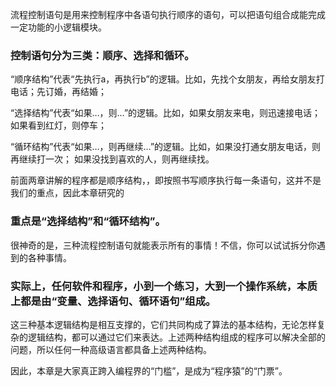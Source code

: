 流程控制语句是用来控制程序中各语句执行顺序的语句，可以把语句组合成能完成一定功能的小逻辑模块。  

### 控制语句分为三类：顺序、选择和循环。

“顺序结构”代表“先执行a，再执行b”的逻辑。比如，先找个女朋友，再给女朋友打电话；先订婚，再结婚；

“选择结构”代表“如果…，则…”的逻辑。比如，如果女朋友来电，则迅速接电话；如果看到红灯，则停车；

“循环结构”代表“如果…，则再继续…”的逻辑。比如，如果没打通女朋友电话，则再继续打一次； 如果没找到喜欢的人，则再继续找。

前面两章讲解的程序都是顺序结构，，即按照书写顺序执行每一条语句，这并不是我们的重点，因此本章研究的  

### 重点是“选择结构”和“循环结构”。

很神奇的是，三种流程控制语句就能表示所有的事情！不信，你可以试试拆分你遇到的各种事情。  

### 实际上，任何软件和程序，小到一个练习，大到一个操作系统，本质上都是由“变量、选择语句、循环语句”组成。

这三种基本逻辑结构是相互支撑的，它们共同构成了算法的基本结构，无论怎样复杂的逻辑结构，都可以通过它们来表达。上述两种结构组成的程序可以解决全部的问题，所以任何一种高级语言都具备上述两种结构。

因此，本章是大家真正跨入编程界的“门槛”，是成为“程序猿”的“门票”。
